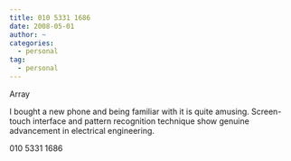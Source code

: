 ```yaml
---
title: 010 5331 1686
date: 2008-05-01
author: ~
categories:
  - personal
tag:
  - personal
---
```








Array

I bought a new phone and being familiar with it is quite amusing.
Screen-touch interface and pattern recognition technique show genuine advancement in electrical engineering.

010 5331 1686


 






